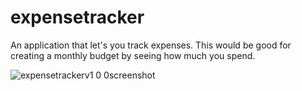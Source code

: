 # expensetracker
An application that let's you track expenses. This would be good for creating a monthly budget by seeing how much you spend.


![expensetrackerv1 0 0screenshot](https://user-images.githubusercontent.com/40808284/209504838-13984c2f-7083-400a-8248-3ef12a170dc4.JPG)
